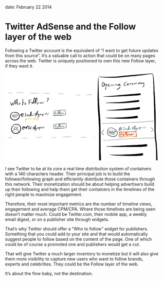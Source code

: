 date: February 22 2014 

# Twitter AdSense and the Follow layer of the web

Following a Twitter account is the equivalent of “I want to get future updates from this source”. It’s a valuable call to action that could be on many pages across the web. Twitter is uniquely positioned to own this new Follow layer, if they want it.

![](public/img/twitter-adsense.png)

I see Twitter to be at its core a real time distribution system of containers with a 140 characters header. Their principal job is to build the follower/following graph and efficiently distribute those containers through this network. Their monetization should be about helping advertisers build up their following and help them get their containers in the timelines of the right people to maximize engagement.

Therefore, their most important metrics are the number of timeline views, engagement and average CPM/CPA. Where those timelines are being seen doesn’t matter much. Could be Twitter.com, their mobile app, a weekly email digest, or on a publisher site through widgets.

That’s why Twitter should offer a “Who to follow” widget for publishers. Something that you could add to your site and that would automatically suggest people to follow based on the content of the page. One of which could be of course a promoted one and publishers would get a cut.

That will give Twitter a much larger inventory to monetize but it will also give them more visibility to capture new users who want to follow brands, experts and celebrities. They could be the Follow layer of the web.

It’s about the flow baby, not the destination.